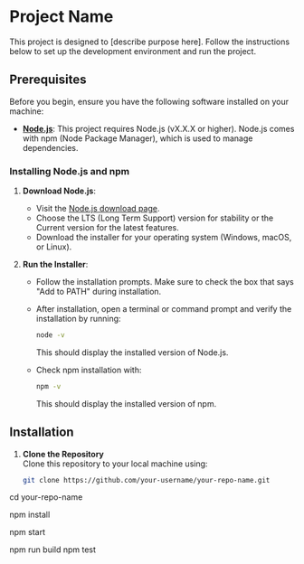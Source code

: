 # Project Name

This project is designed to [describe purpose here]. Follow the instructions below to set up the development environment and run the project.

## Prerequisites

Before you begin, ensure you have the following software installed on your machine:

- **[Node.js](https://nodejs.org/)**: This project requires Node.js (vX.X.X or higher). Node.js comes with npm (Node Package Manager), which is used to manage dependencies.

### Installing Node.js and npm

1. **Download Node.js**:
   - Visit the [Node.js download page](https://nodejs.org/).
   - Choose the LTS (Long Term Support) version for stability or the Current version for the latest features.
   - Download the installer for your operating system (Windows, macOS, or Linux).

2. **Run the Installer**:
   - Follow the installation prompts. Make sure to check the box that says "Add to PATH" during installation.
   - After installation, open a terminal or command prompt and verify the installation by running:
     ```bash
     node -v
     ```
     This should display the installed version of Node.js.

   - Check npm installation with:
     ```bash
     npm -v
     ```
     This should display the installed version of npm.

## Installation

1. **Clone the Repository**  
   Clone this repository to your local machine using:
   ```bash
   git clone https://github.com/your-username/your-repo-name.git


cd your-repo-name


npm install


npm start


npm run build
npm test
